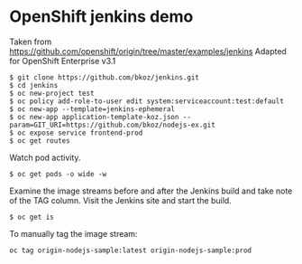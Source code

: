 # OpenShift jenkins demo
Taken from https://github.com/openshift/origin/tree/master/examples/jenkins
Adapted for OpenShift Enterprise v3.1
```
$ git clone https://github.com/bkoz/jenkins.git
$ cd jenkins
$ oc new-project test
$ oc policy add-role-to-user edit system:serviceaccount:test:default
$ oc new-app --template=jenkins-ephemeral
$ oc new-app application-template-koz.json --param=GIT_URI=https://github.com/bkoz/nodejs-ex.git
$ oc expose service frontend-prod
$ oc get routes
```
Watch pod activity.
```
$ oc get pods -o wide -w
```
Examine the image streams before and after the Jenkins build and take note of the TAG column.
Visit the Jenkins site and start the build.
```
$ oc get is
```
To manually tag the image stream:
```
oc tag origin-nodejs-sample:latest origin-nodejs-sample:prod
```

